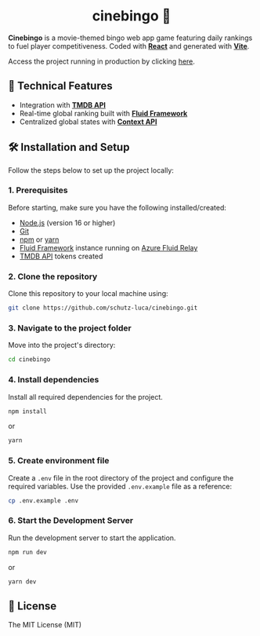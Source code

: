 <h1 align="center">cinebingo 🎥</h1>

**Cinebingo** is a movie-themed bingo web app game featuring daily rankings to fuel player competitiveness. Coded with **[React](https://react.dev/)** and generated with **[Vite](https://vite.dev/)**.

Access the project running in production by clicking [here](https://cinebingo.vercel.app/).

## 🚀 Technical Features
- Integration with **[TMDB API](https://developer.themoviedb.org/docs/getting-started)**
- Real-time global ranking built with **[Fluid Framework](https://fluidframework.com/)**
- Centralized global states with **[Context API](https://react.dev/reference/react/createContext)**

## 🛠️ Installation and Setup

Follow the steps below to set up the project locally:

### 1. Prerequisites
Before starting, make sure you have the following installed/created:
- [Node.js](https://nodejs.org/) (version 16 or higher)
- [Git](https://git-scm.com/)
- [npm](https://www.npmjs.com/) or [yarn](https://yarnpkg.com/)
- [Fluid Framework](https://fluidframework.com/) instance running on [Azure Fluid Relay](https://azure.microsoft.com/en-us/products/fluid-relay)
- [TMDB API](https://developer.themoviedb.org/docs/getting-started) tokens created

### 2. Clone the repository
Clone this repository to your local machine using:

```bash
git clone https://github.com/schutz-luca/cinebingo.git
```

### 3. Navigate to the project folder
Move into the project's directory:

```bash
cd cinebingo
```

### 4. Install dependencies
Install all required dependencies for the project.

```bash
npm install
```

or

```bash
yarn
```

### 5. Create environment file
Create a `.env` file in the root directory of the project and configure the required variables. Use the provided `.env.example` file as a reference:

```bash
cp .env.example .env
```

### 6. Start the Development Server
Run the development server to start the application.

```bash
npm run dev
```

or

```bash
yarn dev
```

## 📄 License

The MIT License (MIT)
